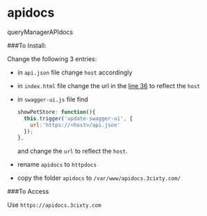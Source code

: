 # apidocs
queryManagerAPIdocs

###To Install:

Change the following 3 entries:
- in `api.json` file change `host` accordingly
- in `index.html` file change the url in the [line 36](https://github.com/3cixty/apidocs/blob/master/index.html#L36) to reflect the `host`
- in `swagger-ui.js` file find 

  ``` javascript
  showPetStore: function(){
    this.trigger('update-swagger-ui', {
      url:'https://<host>/api.json'
    });
  },
  ```
  and change the `url` to reflect the `host`.
- rename `apidocs` to `httpdocs`  
- copy the folder `apidocs` to `/var/www/apidocs.3cixty.com/`

###To Access

Use `https://apidocs.3cixty.com`

